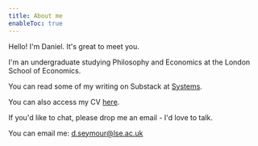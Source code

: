 ```yaml
---
title: About me
enableToc: true
---
```


Hello! I'm Daniel. It's great to meet you.

I'm an undergraduate studying Philosophy and Economics at the London School of Economics. 

You can read some of my writing on Substack at <a href="https://danielseymour.substack.com/?utm_source=substack&utm_medium=web&utm_campaign=substack_profile" target="_blank">Systems</a>.

You can also access my CV <a href="https://drive.google.com/file/d/1FlcYvraJagj_zvrE9I2p3JmBD9jD4V1u/view?usp=sharing" target="_blank">here</a>.

If you'd like to chat, please drop me an email - I'd love to talk.

You can email me: <a href="mailto:d.seymour@lse.ac.uk">d.seymour@lse.ac.uk</a>